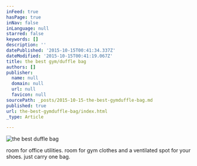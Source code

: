 ```yaml
---
inFeed: true
hasPage: true
inNav: false
inLanguage: null
starred: false
keywords: []
description: ''
datePublished: '2015-10-15T00:41:34.337Z'
dateModified: '2015-10-15T00:41:19.067Z'
title: the best gym/duffle bag
authors: []
publisher:
  name: null
  domain: null
  url: null
  favicon: null
sourcePath: _posts/2015-10-15-the-best-gymduffle-bag.md
published: true
url: the-best-gymduffle-bag/index.html
_type: Article

---
```

![the best duffle bag](https://the-grid-user-content.s3-us-west-2.amazonaws.com/3be5263c-117f-404c-a59b-65103d01dc29.jpg)

room for office utilities. room for gym clothes and a ventilated spot for your shoes. just carry one bag.